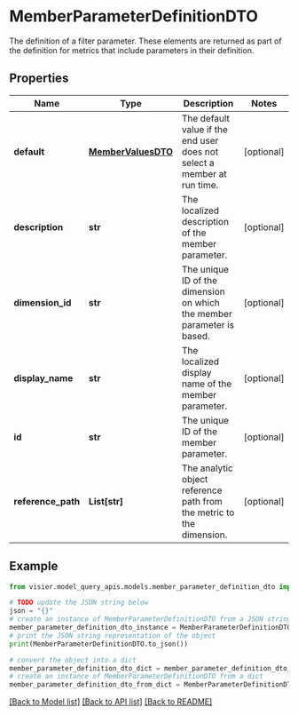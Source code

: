 # MemberParameterDefinitionDTO

The definition of a filter parameter. These elements are returned as part of the definition for metrics that include parameters in their definition.

## Properties

Name | Type | Description | Notes
------------ | ------------- | ------------- | -------------
**default** | [**MemberValuesDTO**](MemberValuesDTO.md) | The default value if the end user does not select a member at run time. | [optional] 
**description** | **str** | The localized description of the member parameter. | [optional] 
**dimension_id** | **str** | The unique ID of the dimension on which the member parameter is based. | [optional] 
**display_name** | **str** | The localized display name of the member parameter. | [optional] 
**id** | **str** | The unique ID of the member parameter. | [optional] 
**reference_path** | **List[str]** | The analytic object reference path from the metric to the dimension. | [optional] 

## Example

```python
from visier.model_query_apis.models.member_parameter_definition_dto import MemberParameterDefinitionDTO

# TODO update the JSON string below
json = "{}"
# create an instance of MemberParameterDefinitionDTO from a JSON string
member_parameter_definition_dto_instance = MemberParameterDefinitionDTO.from_json(json)
# print the JSON string representation of the object
print(MemberParameterDefinitionDTO.to_json())

# convert the object into a dict
member_parameter_definition_dto_dict = member_parameter_definition_dto_instance.to_dict()
# create an instance of MemberParameterDefinitionDTO from a dict
member_parameter_definition_dto_from_dict = MemberParameterDefinitionDTO.from_dict(member_parameter_definition_dto_dict)
```
[[Back to Model list]](../README.md#documentation-for-models) [[Back to API list]](../README.md#documentation-for-api-endpoints) [[Back to README]](../README.md)



